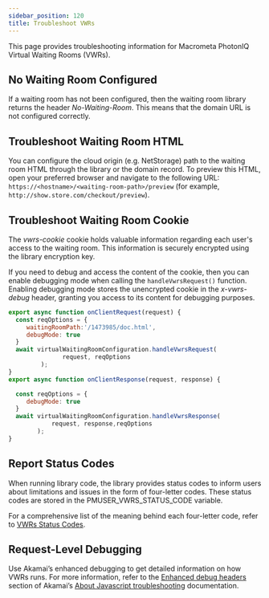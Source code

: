 ```yaml
---
sidebar_position: 120
title: Troubleshoot VWRs
---
```


This page provides troubleshooting information for Macrometa PhotonIQ Virtual Waiting Rooms (VWRs).

## No Waiting Room Configured

If a waiting room has not been configured, then the waiting room library returns the header _No-Waiting-Room_. This means that the domain URL is not configured correctly.

## Troubleshoot Waiting Room HTML

You can configure the cloud origin (e.g. NetStorage) path to the waiting room HTML through the library or the domain record. To preview this HTML, open your preferred browser and navigate to the following URL: `https://<hostname>/<waiting-room-path>/preview`
(for example, `http://show.store.com/checkout/preview`).  

## Troubleshoot Waiting Room Cookie

The _vwrs-cookie_ cookie holds valuable information regarding each user's access to the waiting room. This information is securely encrypted using the library encryption key.

If you need to debug and access the content of the cookie, then you can enable debugging mode when calling the `handleVwrsRequest()` function. Enabling debugging mode stores the unencrypted cookie in the _x-vwrs-debug_ header, granting you access to its content for debugging purposes.

```js
export async function onClientRequest(request) {
  const reqOptions = {
     waitingRoomPath:'/1473985/doc.html',
     debugMode: true
  }
  await virtualWaitingRoomConfiguration.handleVwrsRequest(
               request, reqOptions
         );
}
export async function onClientResponse(request, response) {

  const reqOptions = {
     debugMode: true
  }
  await virtualWaitingRoomConfiguration.handleVwrsResponse(
            request, response,reqOptions
        );
}
```

## Report Status Codes

When running library code, the library provides status codes to inform users about limitations and issues in the form of four-letter codes. These status codes are stored in the PMUSER_VWRS_STATUS_CODE variable.

For a comprehensive list of the meaning behind each four-letter code, refer to [VWRs Status Codes](vwrs-status-codes.md).

## Request-Level Debugging

Use Akamai’s enhanced debugging to get detailed information on how VWRs runs. For more information, refer to the [Enhanced debug headers](https://techdocs.akamai.com/edgeworkers/docs/enable-enhanced-debug-headers) section of Akamai’s [About Javascript troubleshooting](https://techdocs.akamai.com/edgeworkers/docs/about-javacript-troubleshooting) documentation.
